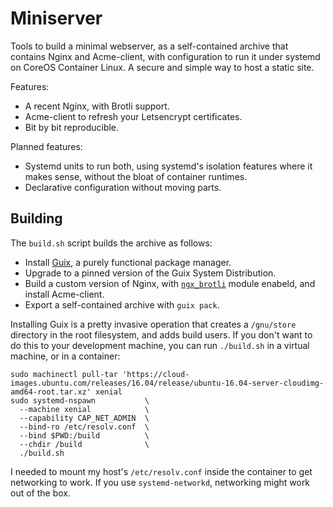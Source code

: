 # Miniserver

Tools to build a minimal webserver, as a self-contained archive that contains
Nginx and Acme-client, with configuration to run it under systemd on CoreOS
Container Linux. A secure and simple way to host a static site.

Features:

 * A recent Nginx, with Brotli support.
 * Acme-client to refresh your Letsencrypt certificates.
 * Bit by bit reproducible.

Planned features:

 * Systemd units to run both, using systemd's isolation features where it
   makes sense, without the bloat of container runtimes.
 * Declarative configuration without moving parts.

## Building

The `build.sh` script builds the archive as follows:

 * Install [Guix][guix], a purely functional package manager.
 * Upgrade to a pinned version of the Guix System Distribution.
 * Build a custom version of Nginx, with [`ngx_brotli`][ngx-brotli] module
   enabeld, and install Acme-client.
 * Export a self-contained archive with `guix pack`.

[guix]:       https://www.gnu.org/software/guix/
[ngx-brotli]: https://github.com/google/ngx_brotli

Installing Guix is a pretty invasive operation that creates a `/gnu/store`
directory in the root filesystem, and adds build users. If you don't want to do
this to your development machine, you can run `./build.sh` in a virtual machine,
or in a container:

    sudo machinectl pull-tar 'https://cloud-images.ubuntu.com/releases/16.04/release/ubuntu-16.04-server-cloudimg-amd64-root.tar.xz' xenial
    sudo systemd-nspawn           \
      --machine xenial            \
      --capability CAP_NET_ADMIN  \
      --bind-ro /etc/resolv.conf  \
      --bind $PWD:/build          \
      --chdir /build              \
      ./build.sh

I needed to mount my host's `/etc/resolv.conf` inside the container to get
networking to work. If you use `systemd-networkd`, networking might work out
of the box.
